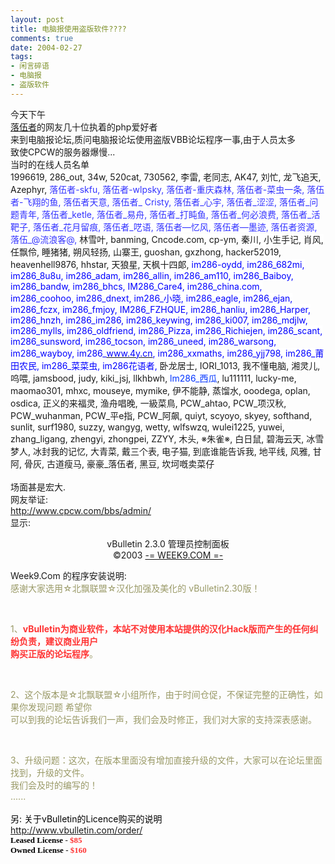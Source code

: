 ```yaml
---
layout: post
title: 电脑报使用盗版软件????
comments: true
date: 2004-02-27
tags:
- 闲言碎语
- 电脑报
- 盗版软件
---
```


<p>今天下午<br /><a href="http://www.im286.com/">落伍者</a>的网友几十位执着的php爱好者<br />来到电脑报论坛,质问电脑报论坛使用盗版VBB论坛程序一事,由于人员太多<br />致使CPCW的服务器爆慢...<br />当时的在线人员名单<br /><font style="BACKGROUND-COLOR: #ffffff">1996619, 286_out, 34w, 520cat, 730562, 李雷, 老同志, AK47, 刘忙, 龙飞追天, Azephyr, <font color="#3333ff">落伍者-skfu, 落伍者-wlpsky, 落伍者-重庆森林, 落伍者-菜虫一条, 落伍者-飞翔的鱼, 落伍者天意, 落伍者_ Cristy, 落伍者_心宇, 落伍者_涩涩, 落伍者_问题青年, 落伍者_ketle, 落伍者_易舟, 落伍者_打盹鱼, 落伍者_何必浪费, 落伍者_活靶子, 落伍者_花月留痕, 落伍者_呓语, 落伍者—忆风, 落伍者—墨迹, 落伍者资源, 落伍_@流浪客@,</font> 林雪叶, banming, Cncode.com, cp-ym, 秦川, 小生手记, 肖风, 任飘伶, 睡猪猪, 朔风轻扬, 山寨王, guoshan, gxzhong, hacker52019, heavenhell9876, hhstar, 天狼星, 天枫十四郞, <font color="#0000ff">im286-oydd, im286_682mi, im286_8u8u, im286_adam, im286_allin, im286_am110, im286_Baiboy, im286_bandw, im286_bhcs, IM286_Care4, im286_china.com, im286_coohoo, im286_dnext, im286_小晓, im286_eagle, im286_ejan, im286_fczx, im286_fmjoy, IM286_FZHQUE, im286_hanliu, im286_Harper, im286_hnzh, im286_im286, im286_keywing, im286_ki007, im286_mdjlw, im286_mylls, im286_oldfriend, im286_Pizza, im286_Richiejen, im286_scant, im286_sunsword, im286_tocson, im286_uneed, im286_warsong, im286_wayboy, im286_</font></font><a href="http://www.4y.cn/" target="_blank"><font style="BACKGROUND-COLOR: #ffffff" color="#0000ff">www.4y.cn</font></a><font style="BACKGROUND-COLOR: #ffffff"><font color="#0000ff">, im286_xxmaths, im286_yjj798, im286_莆田农民, im286_菜菜虫, im286花语者, </font>卧龙居士, IORI_1013, 我不懂电脑, 湘灵儿, 呜喂, jamsbood, judy, kiki_jsj, llkhbwh, <font color="#0033ff">lm286_西瓜</font>, lu111111, lucky-me, maomao301, mhxc, mouseye, mymike, 伊不能静, 蒸馏水, ooodega, oplan, osdica, 正义的来福灵, 渔舟唱晚, 一級菜鳥, PCW_ahtao, PCW_项汉秋, PCW_wuhanman, PCW_平e指, PCW_阿飙, quiyt, scyoyo, skyey, softhand, sunlit, surf1980, suzzy, wangyg, wetty, wlfswzq, wulei1225, yuwei, zhang_ligang, zhengyi, zhongpei, ZZYY, 木头, ※朱雀※, 白日鼠, 碧海云天, 冰雪梦人, 冰封我的记忆, 大青菜, 戴三个表, 电子猫, 到底谁能告诉我, 地平线, 风雅, 甘阿, 骨灰, 古道瘦马, 豪豪_落伍者, 黑豆, 坎坷嘅卖菜仔<br /></font><br />场面甚是宏大.<br />网友举证:<br /><a href="http://www.cpcw.com/bbs/admin/">http://www.cpcw.com/bbs/admin/</a><br />显示:<br /></p>
<p align="center">vBulletin 2.3.0 管理员控制面板<br />©2003 <a href="http://www.week9.com/" target="_blank">-= WEEK9.COM =-</a></p>
<p>Week9.Com 的程序安装说明:<br /><font color="#999966">感谢大家选用☆北飘联盟☆汉化加强及美化的 vBulletin2.30版！</font></p>
<br /><p><font color="#999966">1、</font><font color="#999966"><strong><font color="#ff3333">vBulletin为商业软件，本站不对使用本站提供的汉化Hack版而产生的任何纠纷负责，建议商业用户<br />购买正版的论坛程序</font></strong>。</font></p>
<br /><p><font color="#999966">2、这个版本是☆北飘联盟☆小组所作，由于时间仓促，不保证完整的正确性，如果你发现问题 希望你<br />可以到我的论坛告诉我们一声，我们会及时修正，我们对大家的支持深表感谢。</font></p>
<br /><p><font color="#ff1493"><font color="#999966">3、升级问题：这次，在版本里面没有增加直接升级的文件，大家可以在论坛里面找到，升级的文件。<br />我们会及时的编写的！ <br />......</font><br /><br /><font color="#000000">另: 关于vBulletin的Licence购买的说明<br /></font><a href="http://www.vbulletin.com/order/">http://www.vbulletin.com/order/</a><br /></font><font color="#000000"><font size="2"><font face="Verdana"><strong>Leased License</strong> - <font color="#ff3333"><strong>$85</strong></font><br /><strong>Owned License</strong> - <strong><font color="#ff3333">$160</font></strong></font></font></font></p>				
